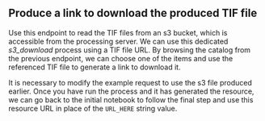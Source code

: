 ## Produce a link to download the produced TIF file

Use this endpoint to read the TIF files from an s3 bucket, which is accessible from the processing server. We can use this dedicated *s3_download* process using a TIF file URL. By browsing the catalog from the previous endpoint, we can choose one of the items and use the referenced TIF file to generate a link to download it.

It is necessary to modify the example request to use the s3 file produced earlier. Once you have run the process and it has generated the resource, we can go back to the initial notebook to follow the final step and use this resource URL in place of the `URL_HERE` string value.
